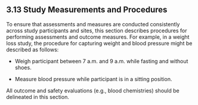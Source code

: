 ## 3.13 Study Measurements and Procedures

To ensure that assessments and measures are conducted consistently
across study participants and sites, this section describes procedures
for performing assessments and outcome measures. For example, in a
weight loss study, the procedure for capturing weight and blood pressure
might be described as follows:

-   Weigh participant between 7 a.m. and 9 a.m. while fasting and
    without shoes.

-   Measure blood pressure while participant is in a sitting position.

All outcome and safety evaluations (e.g., blood chemistries) should be
delineated in this section.

